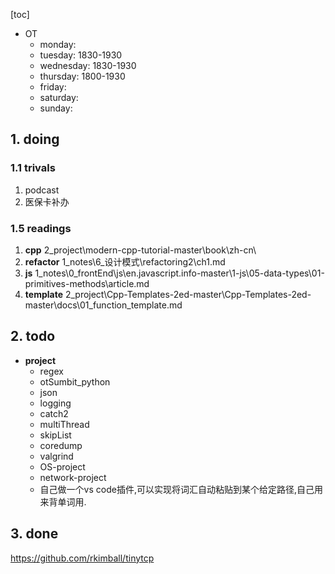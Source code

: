 [toc]
* OT
  * monday:
  * tuesday: 1830-1930
  * wednesday: 1830-1930
  * thursday: 1800-1930
  * friday:
  * saturday:
  * sunday:

## 1. doing

### 1.1 trivals
  1. podcast
  2. 医保卡补办

### 1.5 readings
  1. **cpp**
    2_project\modern-cpp-tutorial-master\book\zh-cn\
  2. **refactor**
    1_notes\6_设计模式\refactoring2\ch1.md
  3. **js**
    1_notes\0_frontEnd\js\en.javascript.info-master\1-js\05-data-types\01-primitives-methods\article.md
  4. **template**
    2_project\Cpp-Templates-2ed-master\Cpp-Templates-2ed-master\docs\01_function_template.md

##  2. todo
  * **project**
    * regex
    * otSumbit_python
    * json
    * logging
    * catch2
    * multiThread
    * skipList
    * coredump
    * valgrind
    * OS-project
    * network-project
    * 自己做一个vs code插件,可以实现将词汇自动粘贴到某个给定路径,自己用来背单词用.


## 3. done
https://github.com/rkimball/tinytcp